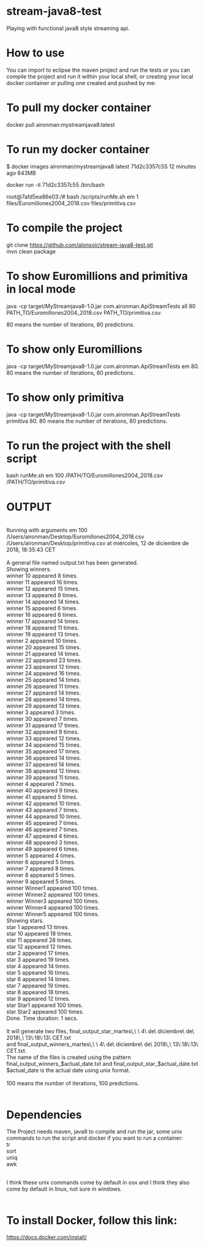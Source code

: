 # stream-java8-test
Playing with functional java8 style streaming api. <br />

# How to use <br />

You can import to eclipse the maven project and run the tests or you can compile the project and run it within your local shell, or creating your local docker container or pulling one created and pushed by me: <br />

# To pull my docker container <br />

docker pull aironman:mystreamjava8:latest <br />

# To run my docker container <br />
$ docker images
aironman/mystreamjava8   latest              71d2c3357c55        12 minutes ago      643MB <br />

docker run -it 71d2c3357c55 /bin/bash <br />

root@7afd5ea86e03:/# bash /scripts/runMe.sh em 1 files/Euromillones2004_2018.csv files/primitiva.csv <br /> 

# To compile the project

git clone https://github.com/alonsoir/stream-java8-test.git <br />
mvn clean package <br />

# To show Euromillions and primitiva in local mode<br />

java -cp target/MyStreamjava8-1.0.jar com.aironman.ApiStreamTests all 80 PATH_TO/Euromillones2004_2018.csv PATH_TO/primitiva.csv. <br /> 

80 means the number of iterations, 80 predictions.<br />

# To show only Euromillions <br />

java -cp target/MyStreamjava8-1.0.jar com.aironman.ApiStreamTests em 80. 80 means the number of iterations, 80 predictions.<br />

# To show only primitiva <br />

java -cp target/MyStreamjava8-1.0.jar com.aironman.ApiStreamTests primitiva 80. 80 means the number of iterations, 80 predictions.<br />

# To run the project with the shell script <br />

bash runMe.sh em 100 /PATH/TO/Euromillones2004_2018.csv /PATH/TO/primitiva.csv<br /> 

# OUTPUT

<br />
Running with arguments em 100 /Users/aironman/Desktop/Euromillones2004_2018.csv /Users/aironman/Desktop/primitiva.csv at miércoles, 12 de diciembre de 2018, 18:35:43 CET<br />
<br />
A general file named output.txt has been generated. <br />
Showing winners.<br />
winner 10 appeared 8 times.<br />
winner 11 appeared 16 times.<br />
winner 12 appeared 15 times.<br />
winner 13 appeared 8 times.<br />
winner 14 appeared 14 times.<br />
winner 15 appeared 6 times.<br />
winner 16 appeared 6 times.<br />
winner 17 appeared 14 times.<br />
winner 18 appeared 11 times.<br />
winner 19 appeared 13 times.<br />
winner 2 appeared 10 times.<br />
winner 20 appeared 15 times.<br />
winner 21 appeared 14 times.<br />
winner 22 appeared 23 times.<br />
winner 23 appeared 12 times.<br />
winner 24 appeared 16 times.<br />
winner 25 appeared 14 times.<br />
winner 26 appeared 11 times.<br />
winner 27 appeared 14 times.<br />
winner 28 appeared 14 times.<br />
winner 29 appeared 13 times.<br />
winner 3 appeared 3 times.<br />
winner 30 appeared 7 times.<br />
winner 31 appeared 17 times.<br />
winner 32 appeared 9 times.<br />
winner 33 appeared 12 times.<br />
winner 34 appeared 15 times.<br />
winner 35 appeared 17 times.<br />
winner 36 appeared 14 times.<br />
winner 37 appeared 14 times.<br />
winner 38 appeared 12 times.<br />
winner 39 appeared 11 times.<br />
winner 4 appeared 7 times.<br />
winner 40 appeared 9 times.<br />
winner 41 appeared 5 times.<br />
winner 42 appeared 10 times.<br />
winner 43 appeared 7 times.<br />
winner 44 appeared 10 times.<br />
winner 45 appeared 7 times.<br />
winner 46 appeared 7 times.<br />
winner 47 appeared 4 times.<br />
winner 48 appeared 3 times.<br />
winner 49 appeared 6 times.<br />
winner 5 appeared 4 times.<br />
winner 6 appeared 5 times.<br />
winner 7 appeared 8 times.<br />
winner 8 appeared 5 times.<br />
winner 9 appeared 5 times.<br />
winner Winner1 appeared 100 times.<br />
winner Winner2 appeared 100 times.<br />
winner Winner3 appeared 100 times.<br />
winner Winner4 appeared 100 times.<br />
winner Winner5 appeared 100 times.<br />
Showing stars.<br />
star 1 appeared 13 times.<br />
star 10 appeared 18 times.<br />
star 11 appeared 28 times.<br />
star 12 appeared 12 times.<br />
star 2 appeared 17 times.<br />
star 3 appeared 19 times.<br />
star 4 appeared 14 times.<br />
star 5 appeared 16 times.<br />
star 6 appeared 14 times.<br />
star 7 appeared 19 times.<br />
star 8 appeared 18 times.<br />
star 9 appeared 12 times.<br />
star Star1 appeared 100 times.<br />
star Star2 appeared 100 times.<br />
Done. Time duration: 1 secs.<br />
<br />
It will generate two files, final_output_star_martes\,\ \ 4\ de\ diciembre\ de\ 2018\,\ 13\:18\:13\ CET.txt<br /> 
and final_output_winners_martes\,\ \ 4\ de\ diciembre\ de\ 2018\,\ 13\:18\:13\ CET.txt.<br />
The name of the files is created using the pattern final_output_winners_$actual_date.txt and final_output_star_$actual_date.txt<br />
$actual_date is the actual date using unix format.<br />
<br />
100 means the number of iterations, 100 predictions. <br />
<br />

# Dependencies <br />

The Project needs maven, java8 to compile and run the jar, some unix commands to run the script and docker if you want to run a container: <br />
tr <br />
sort <br />
uniq <br />
awk  <br />
 <br />

I think these unix commands come by default in osx and I think they also come by default in linux, not sure in windows.  <br />
 <br />

# To install Docker, follow this link: <br />

https://docs.docker.com/install/<br />
<br />
